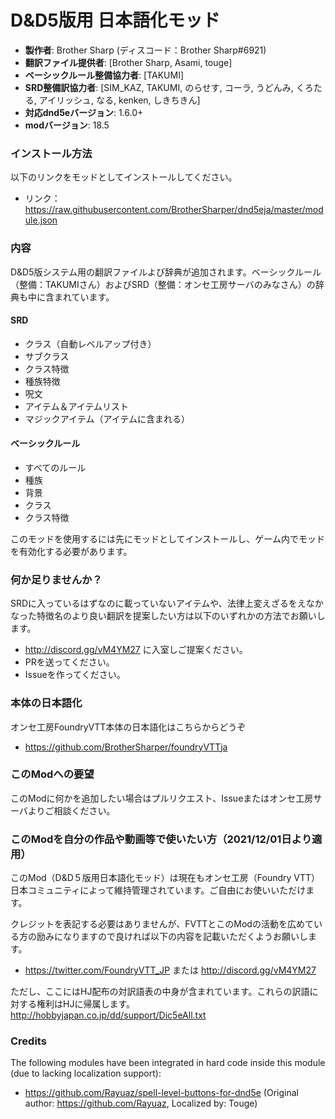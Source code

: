 # D&D5版用 日本語化モッド

* **製作者**: Brother Sharp (ディスコード：Brother Sharp#6921)
* **翻訳ファイル提供者**: [Brother Sharp, Asami, touge]
* **ベーシックルール整備協力者**: [TAKUMI]
* **SRD整備訳協力者**: [SIM_KAZ, TAKUMI, のらせす, コーラ, うどんみ, くろたる, アイリッシュ, なる, kenken, しきちきん]
* **対応dnd5eバージョン**: 1.6.0+
* **modバージョン**: 18.5

### インストール方法

以下のリンクをモッドとしてインストールしてください。

* リンク： https://raw.githubusercontent.com/BrotherSharper/dnd5eja/master/module.json

### 内容
D&D5版システム用の翻訳ファイルよび辞典が追加されます。ベーシックルール（整備：TAKUMIさん）およびSRD（整備：オンセ工房サーバのみなさん）の辞典も中に含まれています。

#### SRD
* クラス（自動レベルアップ付き）
* サブクラス
* クラス特徴
* 種族特徴
* 呪文
* アイテム＆アイテムリスト
* マジックアイテム（アイテムに含まれる）

#### ベーシックルール
* すべてのルール
* 種族
* 背景
* クラス
* クラス特徴

このモッドを使用するには先にモッドとしてインストールし、ゲーム内でモッドを有効化する必要があります。

### 何か足りませんか？

SRDに入っているはずなのに載っていないアイテムや、法律上変えざるをえなかなった特徴名のより良い翻訳を提案したい方は以下のいずれかの方法でお願いします。
* http://discord.gg/vM4YM27 に入室しご提案ください。
* PRを送ってください。
* Issueを作ってください。

### 本体の日本語化
オンセ工房FoundryVTT本体の日本語化はこちらからどうぞ

* https://github.com/BrotherSharper/foundryVTTja

### このModへの要望

このModに何かを追加したい場合はプルリクエスト、Issueまたはオンセ工房サーバよりご相談ください。

### このModを自分の作品や動画等で使いたい方（2021/12/01日より適用）

このMod（D&D５版用日本語化モッド）は現在もオンセ工房（Foundry VTT）日本コミュニティによって維持管理されています。ご自由にお使いいただけます。

クレジットを表記する必要はありませんが、FVTTとこのModの活動を広めている方の励みになりますので良ければ以下の内容を記載いただくようお願いします。
* https://twitter.com/FoundryVTT_JP または http://discord.gg/vM4YM27

ただし、ここにはHJ配布の対訳語表の中身が含まれています。これらの訳語に対する権利はHJに帰属します。
http://hobbyjapan.co.jp/dd/support/Dic5eAll.txt

### Credits
The following modules have been integrated in hard code inside this module (due to lacking localization support):
- https://github.com/Rayuaz/spell-level-buttons-for-dnd5e (Original author: https://github.com/Rayuaz, Localized by: Touge)